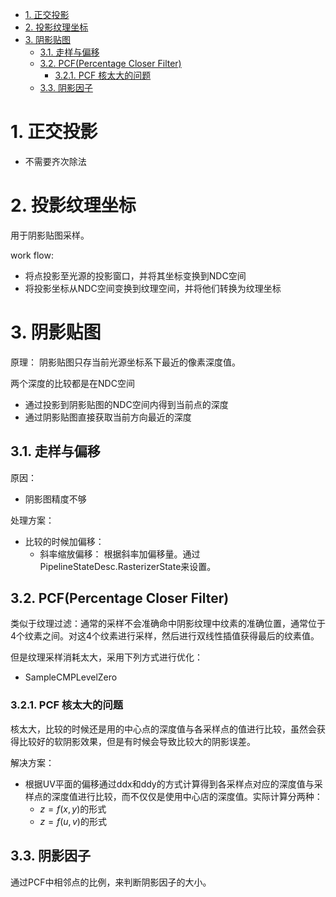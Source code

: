 <!-- TOC -->

- [1. 正交投影](#1-正交投影)
- [2. 投影纹理坐标](#2-投影纹理坐标)
- [3. 阴影贴图](#3-阴影贴图)
  - [3.1. 走样与偏移](#31-走样与偏移)
  - [3.2. PCF(Percentage Closer Filter)](#32-pcfpercentage-closer-filter)
    - [3.2.1. PCF 核太大的问题](#321-pcf-核太大的问题)
  - [3.3. 阴影因子](#33-阴影因子)

<!-- /TOC -->

# 1. 正交投影
- 不需要齐次除法

# 2. 投影纹理坐标
用于阴影贴图采样。

work flow:
- 将点投影至光源的投影窗口，并将其坐标变换到NDC空间
- 将投影坐标从NDC空间变换到纹理空间，并将他们转换为纹理坐标

# 3. 阴影贴图
原理：
阴影贴图只存当前光源坐标系下最近的像素深度值。
 
两个深度的比较都是在NDC空间
- 通过投影到阴影贴图的NDC空间内得到当前点的深度
- 通过阴影贴图直接获取当前方向最近的深度

## 3.1. 走样与偏移
原因：
- 阴影图精度不够

处理方案：
- 比较的时候加偏移：
    - 斜率缩放偏移： 根据斜率加偏移量。通过PipelineStateDesc.RasterizerState来设置。

## 3.2. PCF(Percentage Closer Filter)
类似于纹理过滤：通常的采样不会准确命中阴影纹理中纹素的准确位置，通常位于4个纹素之间。对这4个纹素进行采样，然后进行双线性插值获得最后的纹素值。

但是纹理采样消耗太大，采用下列方式进行优化：
- SampleCMPLevelZero

### 3.2.1. PCF 核太大的问题
核太大，比较的时候还是用的中心点的深度值与各采样点的值进行比较，虽然会获得比较好的软阴影效果，但是有时候会导致比较大的阴影误差。

解决方案：
- 根据UV平面的偏移通过ddx和ddy的方式计算得到各采样点对应的深度值与采样点的深度值进行比较，而不仅仅是使用中心店的深度值。实际计算分两种：
  - $z = f(x,y)$的形式
  - $z = f(u,v)$的形式

## 3.3. 阴影因子
通过PCF中相邻点的比例，来判断阴影因子的大小。


